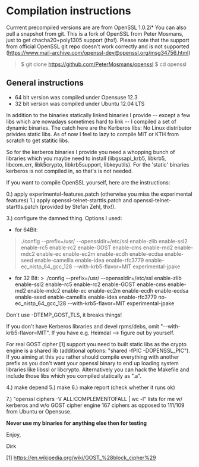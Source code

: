 
Compilation instructions
========================

Currrent precompiled versions are are from OpenSSL 1.0.2i* You can
also pull a snapshot from git. This is a fork of OpenSSL from Peter Mosmans,
just to get chacha20+poly1305 support (thx!). Please note that the support
from official OpenSSL git repo doesn't work correctly and is not supported
(https://www.mail-archive.com/openssl-dev@openssl.org/msg34756.html)


> $ git clone https://github.com/PeterMosmans/openssl
> $ cd openssl

General instructions
--------------------

* 64 bit version was compiled under Opensuse 12.3
* 32 bit version was compiled under Ubuntu 12.04 LTS

In addition to the binaries statically linked binaries I provide -- except a few
libs which are nowadays sometimes hard to link -- I compiled a set of
dynamic binaries. The catch here are the Kerberos libs: No Linux
distributor privides static libs. As of now I feel to lazy to compile
MIT or KTH from scratch to get statitic libs.

So for the kerberos binaries I provide you need a whopping bunch of libraries which
you maybe need to install (libgssapi_krb5, libkrb5, libcom_err, libk5crypto, libkrb5support, 
libkeyutils). For the 'static' binaries kerberos is not compiled in, so that's is not needed.

If you want to compile OpenSSL yourself, here are the instructions:

0.) apply experimental-features.patch (otherwise you miss the experimental features)
1.) apply openssl-telnet-starttls.patch and openssl-telnet-starttls.patch
    (provided by Stefan Zehl, thx!). 

3.) configure the damned thing. Options I used:

* for 64Bit: 
>./config --prefix=/usr/ --openssldir=/etc/ssl enable-zlib enable-ssl2 enable-rc5 enable-rc2 enable-GOST enable-cms enable-md2 enable-mdc2 enable-ec enable-ec2m enable-ecdh enable-ecdsa enable-seed enable-camellia enable-idea enable-rfc3779 enable-ec_nistp_64_gcc_128 --with-krb5-flavor=MIT experimental-jpake  

* for 32 Bit: >
./config --prefix=/usr/ --openssldir=/etc/ssl enable-zlib enable-ssl2 enable-rc5 enable-rc2 enable-GOST enable-cms enable-md2 enable-mdc2 enable-ec enable-ec2m enable-ecdh enable-ecdsa enable-seed enable-camellia enable-idea enable-rfc3779 no-ec_nistp_64_gcc_128 --with-krb5-flavor=MIT experimental-jpake 

Don't use -DTEMP_GOST_TLS, it breaks things!

If you don't have Kerberos libraries and devel rpms/debs, omit "--with-krb5-flavor=MIT". 
If you have e.g. Heimdal --> figure out by yourself.

For real GOST cipher [1] support you need to built static libs as the crypto
engine is a shared lib (additional options: "shared -fPIC -DOPENSSL_PIC").
If you aiming at this you rather should compile everything with another prefix 
as you don't want your openssl binary to end up loading system libraries like libssl or
libcrypto. Alternatively you can hack the Makefile and include those
libs which you compiled statically as ".a".

4.) make depend
5.) make
6.) make report (check whether it runs ok)

7.) "openssl ciphers -V ALL:COMPLEMENTOFALL | wc -l" lists for me w/ kerberos and w/o GOST cipher engine
     167 ciphers as opposed to 111/109 from Ubuntu or Opensuse.

**Never use my binaries for anything else then for testing**


Enjoy,

Dirk


[1] https://en.wikipedia.org/wiki/GOST_%28block_cipher%29

